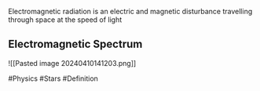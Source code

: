 Electromagnetic radiation is an electric and magnetic disturbance travelling through space at the speed of light
## Electromagnetic Spectrum
![[Pasted image 20240410141203.png]]

#Physics #Stars #Definition